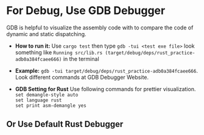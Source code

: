 # For Debug, Use GDB Debugger

GDB is helpful to visualize the assembly code with to compare the code of dynamic and static dispatching.

- **How to run it:** Use `cargo test` then type `gdb -tui <test exe file>` look something like `Running src/lib.rs (target/debug/deps/rust_practice-adb0a384fcaee666)` in the terminal

- **Example:** `gdb -tui target/debug/deps/rust_practice-adb0a384fcaee666`. Look different commands at GDB Debugger Website.

- **GDB Setting for Rust** Use following commands for prettier visualization.
  `set demangle-style auto` \
  `set language rust` \
  `set print asm-demangle yes`

## Or Use Default Rust Debugger
